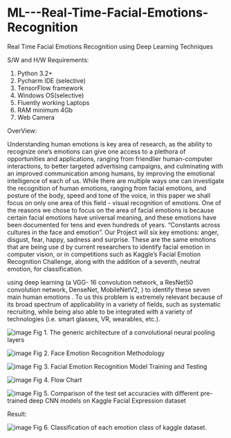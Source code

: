 # ML---Real-Time-Facial-Emotions-Recognition
Real Time Facial Emotions Recognition using Deep Learning Techniques 

S/W and H/W Requirements: 
1)	 Python 3.2+
2)	Pycharm IDE (selective)
3)	TensorFlow framework
4)	Windows OS(selective)
5)	Fluently working Laptops
6)	RAM minimum 4Gb
7)	Web Camera


OverView:

Understanding human emotions is key area of research, as the ability to recognize one’s
emotions can give one access to a plethora of opportunities and applications, ranging from
friendlier human-computer interactions, to better targeted advertising campaigns, and culminating
with an improved communication among humans, by improving the emotional intelligence of
each of us. While there are multiple ways one can investigate the recognition of human emotions,
ranging from facial emotions, and posture of the body, speed and tone of the voice, in this paper
we shall focus on only one area of this field - visual recognition of emotions. One of the reasons
we chose to focus on the area of facial emotions is because certain facial emotions have universal
meaning, and these emotions have been documented for tens and even hundreds of years.
“Constants across cultures in the face and emotion”. Our Project will six key emotions: anger,
disgust, fear, happy, sadness and surprise. These are the same emotions that are being use d by
current researchers to identify facial emotion in computer vision, or in competitions such as
Kaggle’s Facial Emotion Recognition Challenge, along with the addition of a seventh, neutral
emotion, for classification.

using deep learning (a VGG- 16 convolution network, a ResNet50
convolution network, DenseNet, MobileNetV2, ) to identify these seven main human emotions .
To us this problem is extremely relevant because of its broad spectrum of applicability in a variety
of fields, such as systematic recruiting, while being also able to be integrated with a variety of
technologies (i.e. smart glasses, VR, wearables, etc.).


![image](https://github.com/Abhishek-Ak69/ML---Real-Time-Facial-Emotions-Recognition/assets/66586396/af7530cc-cb86-4f59-b40c-6b2efa6ef1ef)
Fig 1. The generic architecture of a convolutional neural
pooling layers



![image](https://github.com/Abhishek-Ak69/ML---Real-Time-Facial-Emotions-Recognition/assets/66586396/221e486f-6f50-4872-8b18-976e1a421c88)
Fig 2. Face Emotion Recognition Methodology

![image](https://github.com/Abhishek-Ak69/ML---Real-Time-Facial-Emotions-Recognition/assets/66586396/6f0e8fd3-4500-490c-860b-288c302d9816)
Fig 3. Facial Emotion Recognition Model Training and Testing

![image](https://github.com/Abhishek-Ak69/ML---Real-Time-Facial-Emotions-Recognition/assets/66586396/9cc1c053-33be-46a9-9ae2-d634c08dd492)
Fig 4. Flow Chart

![image](https://github.com/Abhishek-Ak69/ML---Real-Time-Facial-Emotions-Recognition/assets/66586396/224b6b93-5403-4b6f-8ab8-a8cdb68e5b83)
Fig 5. Comparison of the test set accuracies with different pre-trained deep CNN models on
Kaggle Facial Expression dataset

Result:

![image](https://github.com/Abhishek-Ak69/ML---Real-Time-Facial-Emotions-Recognition/assets/66586396/7c400e7f-7313-42bb-91cb-571fe8dbad1b)
Fig 6. Classification of each emotion class of kaggle dataset.






